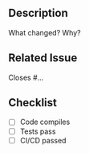 ## Description
What changed? Why?

## Related Issue
Closes #...

## Checklist
- [ ] Code compiles
- [ ] Tests pass
- [ ] CI/CD passed

